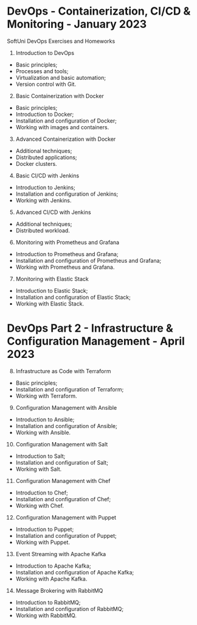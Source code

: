# DevOps - Containerization, CI/CD & Monitoring - January 2023
SoftUni DevOps Exercises and Homeworks

1. Introduction to DevOps
- Basic principles;
- Processes and tools;
- Virtualization and basic automation;
- Version control with Git.

2. Basic Containerization with Docker
- Basic principles;
- Introduction to Docker;
- Installation and configuration of Docker;
- Working with images and containers.

3. Advanced Containerization with Docker
- Additional techniques;
- Distributed applications;
- Docker clusters.

4. Basic CI/CD with Jenkins
- Introduction to Jenkins;
- Installation and configuration of Jenkins;
- Working with Jenkins.

5. Advanced CI/CD with Jenkins
- Additional techniques;
- Distributed workload.

6. Monitoring with Prometheus and Grafana
- Introduction to Prometheus and Grafana;
- Installation and configuration of Prometheus and Grafana;
- Working with Prometheus and Grafana.

7. Monitoring with Elastic Stack
- Introduction to Elastic Stack;
- Installation and configuration of Elastic Stack;
- Working with Elastic Stack.

# DevOps Part 2 - Infrastructure & Configuration Management - April 2023

8. Infrastructure as Code with Terraform
- Basic principles;
- Installation and configuration of Terraform;
- Working with Terraform.

9. Configuration Management with Ansible
- Introduction to Ansible;
- Installation and configuration of Ansible;
- Working with Ansible.

10. Configuration Management with Salt
- Introduction to Salt;
- Installation and configuration of Salt;
- Working with Salt.

11. Configuration Management with Chef
- Introduction to Chef;
- Installation and configuration of Chef;
- Working with Chef.

12. Configuration Management with Puppet
- Introduction to Puppet;
- Installation and configuration of Puppet;
- Working with Puppet.

13. Event Streaming with Apache Kafka
- Introduction to Apache Kafka;
- Installation and configuration of Apache Kafka;
- Working with Apache Kafka.

14. Message Brokering with RabbitMQ
- Introduction to RabbitMQ;
- Installation and configuration of RabbitMQ;
- Working with RabbitMQ.